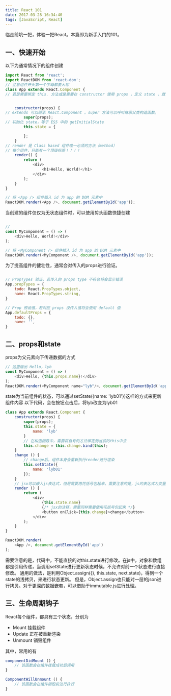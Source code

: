 ```yaml
---
title: React 101
date: 2017-03-28 16:34:40
tags: [JavaScript, React]
---
```



临走前坑一把，体验一把React。本篇即为新手入门的101。

<!-- more -->

## 一、快速开始

以下为通常情况下的组件创建
```javascript
import React from 'react';
import ReactDOM from 'react-dom';
// 注意组件开头第一个字母都要大写
class App extends React.Component {
// 若是需要绑定 this. 方法或是需要在 constructor 使用 props ，定义 state ，就需要 constructor 。若是在其他方法（如 render）使用 this.props 则不用一定要定义 constructor


    constructor(props) {
// extends 可以继承 React.Component 。super 方法可以呼叫继承父类构造函数。
        super(props);
// 初始化 state，等于 ES5 中的 getInitialState
        this.state = {

        };
    }
// render 是 Class based 组件唯一必须的方法（method）
// 每个组件，只能有一个顶级标签！！！！
    render() {
        return (
            <div>
                <h1>Hello, World!</h1>
            </div>
        );
    }
}

// 将 <App /> 组件插入 id 为 app 的 DOM 元素中
ReactDOM.render(<App />, document.getElementById('app'));
```

当创建的组件仅仅为无状态组件时，可以使用剪头函数快捷创建
```javascript

//
const MyComponent = () => (
	<div>Hello, World!</div>
);

// 将 <MyComponent /> 组件插入 id 为 app 的 DOM 元素中
ReactDOM.render(<MyComponent />, document.getElementById('app'));
```

为了提高组件的健壮性，通常会对传入的props进行验证。
```javascript

// PropTypes 验证，若传入的 props type 不符合将会显示错误
App.propTypes = {
    todo: React.PropTypes.object,
    name: React.PropTypes.string,
}

// Prop 预设值，若对应 props 没传入值将会使用 default 值
App.defaultProps = {
    todo: {},
    name: '',
}
```

## 二、props和state

props为父元素向下传递数据的方式

```javascript
// 这里输出 Hello，lyb
const MyComponent = () => (
	<div>Hello, {this.props.name}!</div>
);
ReactDOM.render(<MyComponent name="lyb"/>, document.getElementById('app'));
```
state为当前组件的状态，可以通过setState({name: 'lyb01'})这样的方式来更新组件内容
以下代码，会在按钮点击后，将lyb改变为lyb01

```javascript
class App extends React.Component {
    constructor(props) {
        super(props);
        this.state = {
        	name: 'lyb'
        }
        // 在构造函数中，需要将自有的方法绑定到当前的this中去
        this.change = this.change.bind(this);
    }
    change () {
        // change后，组件本身会重新执行render进行渲染
        this.setState({
            name: 'lyb01'
        });
    }
    // jsx可以嵌入js表达式，但是需要用花括号包起来。需要注意的是，js的表达式为变量名、函数定义表达式 、属性访问表达式、函数调用表达式、算数表达式、关系表达式、逻辑表达式。但是，if和for循环这类不是js表达式，不可以直接写入jsx
    render () {
        return (
            <div>
                {this.state.name}
                {/* jsx的注释，需要同样需要使用花括号包起来 */}
                <button onClick={this.change}>change</button>
	        </div>
        );
    }
}

ReactDOM.render(
	<App />, document.getElementById('app')
);
```
需要注意的是，代码中，不能直接的对this.state进行修改。在js中，对象和数组都是引用传递，当调用setState进行更新状态时候，不允许对前一个状态进行直接修改。
通用的做法，是利用Object.assign({}, this.state, next.state)，得到一个state的浅拷贝，来进行状态更新。
但是，Object.assign也只能对一层的json进行拷贝。对于更深的数据嵌套，可以借助于immutable.js进行处理。

## 三、生命周期钩子

React每个组件，都具有三个状态，分别为
* Mount 挂载组件
* Update 正在被重新渲染
* Unmount 销毁组件

其中，常用的有
```javascript
componentDidMount () {
    // 该函数会在组件挂载成功后调用
}

ComponentWillUnmount () {
    // 该函数会在组件销毁前进行执行
}


```
